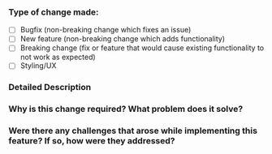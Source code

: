 ### Type of change made:
- [ ] Bugfix (non-breaking change which fixes an issue)
- [ ] New feature (non-breaking change which adds functionality)
- [ ] Breaking change (fix or feature that would cause existing functionality to not work as expected)
- [ ] Styling/UX

### Detailed Description

### Why is this change required? What problem does it solve?

### Were there any challenges that arose while implementing this feature? If so, how were they addressed?
